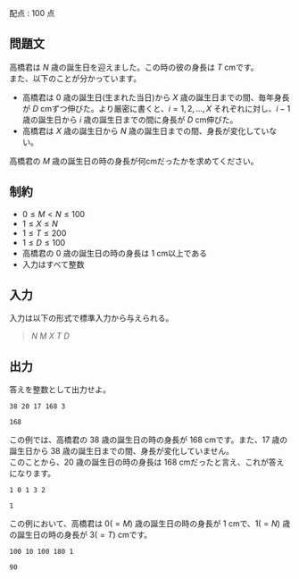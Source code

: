 配点 : $100$ 点

## 問題文

高橋君は $N$ 歳の誕生日を迎えました。この時の彼の身長は $T$ cmです。<br>
また、以下のことが分かっています。

- 高橋君は $0$ 歳の誕生日(生まれた当日)から $X$ 歳の誕生日までの間、毎年身長が $D$ cmずつ伸びた。より厳密に書くと、$i=1,2,\ldots,X$ それぞれに対し、$i-1$ 歳の誕生日から $i$ 歳の誕生日までの間に身長が $D$ cm伸びた。
- 高橋君は $X$ 歳の誕生日から $N$ 歳の誕生日までの間、身長が変化していない。

高橋君の $M$ 歳の誕生日の時の身長が何cmだったかを求めてください。

## 制約

- $0 \leq M \lt N \leq 100$
- $1 \leq X \leq N$
- $1 \leq T \leq 200$
- $1 \leq D \leq 100$
- 高橋君の $0$ 歳の誕生日の時の身長は $1$ cm以上である
- 入力はすべて整数

## 入力

入力は以下の形式で標準入力から与えられる。

> $N$ $M$ $X$ $T$ $D$

## 出力

答えを整数として出力せよ。

```input1
38 20 17 168 3
```

```output1
168
```

この例では、高橋君の $38$ 歳の誕生日の時の身長が $168$ cmです。また、$17$ 歳の誕生日から $38$ 歳の誕生日までの間、身長が変化していません。<br>
このことから、$20$ 歳の誕生日の時の身長は $168$ cmだったと言え、これが答えになります。

```input2
1 0 1 3 2
```

```output2
1
```

この例において、高橋君は $0(=M)$ 歳の誕生日の時の身長が $1$ cmで、$1(=N)$ 歳の誕生日の時の身長が $3(=T)$ cmです。

```input3
100 10 100 180 1
```

```output3
90
```